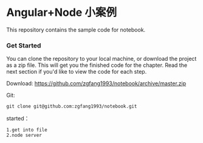# Angular+Node 小案例

This repository contains the sample code for notebook. 

### Get Started

You can clone the repository to your local machine, or download the project as a zip file. This will get you the finished code for the chapter. Read the next section if you'd like to view the code for each step.

Download: https://github.com/zgfang1993/notebook/archive/master.zip

Git: 

    git clone git@github.com:zgfang1993/notebook.git
    
started：
```
1.get into file
2.node server
```



